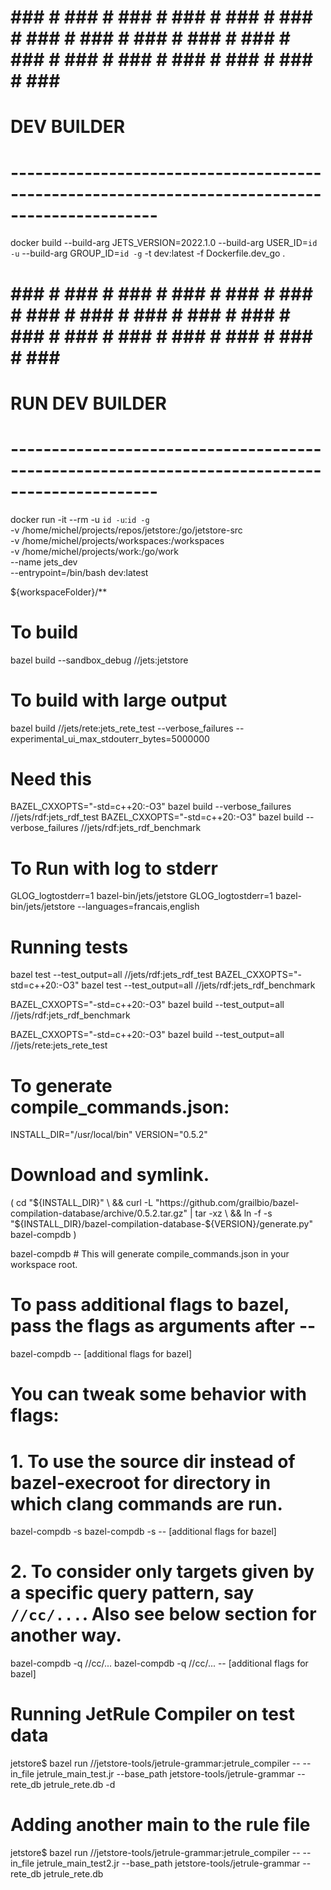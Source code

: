 # ### # ### # ### # ### # ### # ### # ### # ### # ### # ### # ### # ### # ### # ### # ### # ### # ### # ### #
# DEV BUILDER
# ----------------------------------------------------------------------------------------------
docker build --build-arg JETS_VERSION=2022.1.0 --build-arg USER_ID=`id -u` --build-arg GROUP_ID=`id -g` -t dev:latest -f Dockerfile.dev_go . 

# ### # ### # ### # ### # ### # ### # ### # ### # ### # ### # ### # ### # ### # ### # ### # ### # ### # ### #
# RUN DEV BUILDER
# ----------------------------------------------------------------------------------------------
docker run -it --rm -u `id -u`:`id -g` \
    -v /home/michel/projects/repos/jetstore:/go/jetstore-src \
    -v /home/michel/projects/workspaces:/workspaces \
    -v /home/michel/projects/work:/go/work \
    --name jets_dev \
    --entrypoint=/bin/bash dev:latest

${workspaceFolder}/**

# To build
bazel build --sandbox_debug  //jets:jetstore

# To build with large output
bazel build //jets/rete:jets_rete_test --verbose_failures --experimental_ui_max_stdouterr_bytes=5000000

# Need this
BAZEL_CXXOPTS="-std=c++20:-O3" bazel build --verbose_failures //jets/rdf:jets_rdf_test
BAZEL_CXXOPTS="-std=c++20:-O3" bazel build --verbose_failures //jets/rdf:jets_rdf_benchmark

# To Run with log to stderr
GLOG_logtostderr=1 bazel-bin/jets/jetstore 
GLOG_logtostderr=1 bazel-bin/jets/jetstore --languages=francais,english

# Running tests
bazel test --test_output=all //jets/rdf:jets_rdf_test
BAZEL_CXXOPTS="-std=c++20:-O3" bazel test --test_output=all //jets/rdf:jets_rdf_benchmark

BAZEL_CXXOPTS="-std=c++20:-O3" bazel build --test_output=all //jets/rdf:jets_rdf_benchmark

BAZEL_CXXOPTS="-std=c++20:-O3" bazel build --test_output=all //jets/rete:jets_rete_test

# To generate compile_commands.json:
INSTALL_DIR="/usr/local/bin"
VERSION="0.5.2"

# Download and symlink.
(
  cd "${INSTALL_DIR}" \
  && curl -L "https://github.com/grailbio/bazel-compilation-database/archive/0.5.2.tar.gz" | tar -xz \
  && ln -f -s "${INSTALL_DIR}/bazel-compilation-database-${VERSION}/generate.py" bazel-compdb
)

bazel-compdb # This will generate compile_commands.json in your workspace root.

# To pass additional flags to bazel, pass the flags as arguments after --
bazel-compdb -- [additional flags for bazel]

# You can tweak some behavior with flags:
# 1. To use the source dir instead of bazel-execroot for directory in which clang commands are run.
bazel-compdb -s
bazel-compdb -s -- [additional flags for bazel]
# 2. To consider only targets given by a specific query pattern, say `//cc/...`. Also see below section for another way.
bazel-compdb -q //cc/...
bazel-compdb -q //cc/... -- [additional flags for bazel]

# Running JetRule Compiler on test data
jetstore$ bazel run //jetstore-tools/jetrule-grammar:jetrule_compiler -- --in_file jetrule_main_test.jr --base_path jetstore-tools/jetrule-grammar  --rete_db jetrule_rete.db -d
# Adding another main to the rule file
jetstore$ bazel run //jetstore-tools/jetrule-grammar:jetrule_compiler -- --in_file jetrule_main_test2.jr --base_path jetstore-tools/jetrule-grammar  --rete_db jetrule_rete.db
